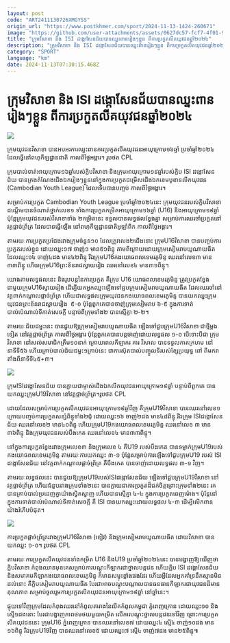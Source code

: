 ```yaml
---
layout: post
code: "ART2411130726XMGYSS"
origin_url: "https://www.postkhmer.com/sport/2024-11-13-1424-260671"
image: "https://github.com/user-attachments/assets/0627dc57-fcf7-4f01-97d8-3bae583efecf"
title: "ក្រុម​វិសាខា និង ISI ដង្កោ​សែនជ័យ​បាន​ឈ្នះ​ពាន​រៀងៗ​ខ្លួន​ ពី​ការ​ប្រកួត​លីគ​យុវជន​ឆ្នាំ​២០២៤"
description: "​​ក្រុម​វិសាខា និង ISI ដង្កោ​សែនជ័យ​បាន​ឈ្នះ​ពាន​រៀងៗ​ខ្លួន​ ពី​ការ​ប្រកួត​លីគ​យុវជន​ឆ្នាំ​២០២៤​"
category: "SPORT"
language: "km"
date: 2024-11-13T07:30:15.468Z
---
```


# ក្រុម​វិសាខា និង ISI ដង្កោ​សែនជ័យ​បាន​ឈ្នះ​ពាន​រៀងៗ​ខ្លួន​ ពី​ការ​ប្រកួត​លីគ​យុវជន​ឆ្នាំ​២០២៤

![](https://github.com/user-attachments/assets/989ca237-5722-4bfd-9d9d-f8e7cfded788)

ក្រុម​យុវជនវិសាខា បានអបអរការ​ឈ្នះ​ពាន​ការ​ប្រកួតលីគ​យុវជន​អាយុក្រោម​១៦​ឆ្នាំ ប្រចាំ​ឆ្នាំ​២០២៤ ដែល​ធ្វើ​នៅពហុកីឡដ្ឋានជាតិ កាលពី​ថ្ងៃអង្គារ។ រូប​ថត CPL

ក្រុម​បាល់​ទាត់​អាយុ​ក្រោម១៦ឆ្នាំ​​របស់​ក្លិប​វិសាខា និង​ក្រុម​អាយុក្រោម​១៩​ឆ្នាំ​របស់​ក្លិប​​ ISI ដង្កោ​សែន​ជ័យ បាន​គ្រងតំណែង​​ជើងឯក​រៀងៗ​ខ្លួននៅ​ក្នុង​ការ​ប្រកួត​​ជម្រើសជើងឯក​ខេមបូឌានលីគយុវជន (Cambodian Youth League) ដែល​ទើប​បានបញ្ចប់ កាលពី​ថ្ងៃអង្គារ។

សម្រាប់​ការ​ប្រកួត Cambodian Youth League ​ប្រចាំ​ឆ្នាំ​២០២៤​នេះ ក្រុម​យុវជន​របស់​ក្លិប​វិសាខា ដណ្តើម​បាន​ចំណាត់​ថ្នាក់​លេខ​១ ទាំង​ការ​ប្រកួត​កម្រិត​​អាយុ​ក្រោម​១៦​ឆ្នាំ (U16) និង​អាយុ​ក្រោម​១៩ឆ្នាំ ប៉ុន្តែ​ក្រុម​យុវជន​​របស់​វិសាខា​ទាំង​ ២កម្រិត​នេះ ទទួល​បាន​លទ្ធផល​ខ្វែង​គ្នា សម្រាប់ការ​ឈរ​ចាំ​ប្រកួត​នៅវគ្គ​ផ្តាច់​ព្រ័ត្រ ដែល​​បាន​ធ្វើ​ឡើង នៅ​ពហុកីឡដ្ឋានជាតិ​អូឡាំពិក កាលពី​ថ្ងៃអង្គារ។

តាម​រយៈ​ការ​ប្រកួត​ប្រជែង​រវាង​ក្រុមចំនួន១០ ដែល​ត្រូវ​លេង២ជើងនោះ ​ក្រុមU16​វិសាខា បាន​បញ្ចប់​ការ​ប្រកួត​របស់​ខ្លួន ដោយ​​ឈ្នះ​១៧ ចាញ់​១ មាន៥១ពិន្ទុ តាម​ពី​ក្រោយ​ដោយ​​ក្រុម​សៀម​រាប​យូណាយធីត ដែល​​ឈ្នះ​១៤ ចាញ់​៤​ដង មាន​៤២​ពិន្ទុ រីឯ​ក្រុម​U16​កង​យោធពល​ខេមរភូមិន្ទ ឈរ​នៅលេខ​៣ មាន​៣៣ពិន្ទុ ហើយ​ក្រុម​U16ព្រះខ័នរាជស្វាយរៀង ឈរ​នៅលេខ​៤ មាន​៣១ពិន្ទុ។

យោង​តាម​លទ្ធផល​នេះ និងរូបបន្ត​នៃ​ការ​ប្រកួត គឺ​ក្រុម ​U16 យោធពល​ខេមរភូមិន្ទ ត្រូវ​​ប្រកួត​ខ្វែង​ជាមួយ​ក្រុម​U16ស្វាយរៀង ដើម្បី​យក​អ្នក​ឈ្នះ​ឡើង​ទៅជួបក្រុម​សៀម​រាបយូណាយធីត ដែល​ឈរ​ចាំ​នៅ​វគ្គ​ពាក់​កណ្តាល​ផ្តាច់​ព្រ័ត្រ ហើយជា​លទ្ធផល​ក្រុម​យុវជន​​កងយោធពល​ខេមរភូមិន្ទ បាន​យក​ឈ្នះ​ក្រុម​យុវជន​ព្រះខ័នរាជស្វាយរៀង  ៥-០ ប៉ុន្តែពួកគេ​បានចាញ់​ក្រុម​សៀម​រាប ៦-៥ ក្នុង​ការទាត់បាល់ប៉េណាល់​ទីកាត់សេចក្តី បន្ទាប់ពី​ក្រុមទាំង​២ បានស្មើ​គ្នា ២-២។

តាម​រយៈ​ជ័យជម្នះ​នេះ បានជួយ​ឱ្យ​ក្រុមសៀម​រាបយូណាយធីត ឡើង​ទៅជួបក្រុម​U16វិសាខា ជា​ថ្មី​ម្តង​ទៀត នៅ​វគ្គ​ផ្តាច់​ព្រ័ត្រ កាលពី​ថ្ងៃអង្គារ ប៉ុន្តែ​ពួកគេ​​បាន​បន្ត​ចាញ់​ដោយ​លទ្ធផល ១-០ បើទោះបីជា ក្រុម​វិសាខា នៅសល់សមាជិក​ត្រឹម​១០នាក់ ក្រោយពេល​កីឡាករ គារ វិសាល បានទទួល​កាត​ក្រហម នៅនាទីទី​៥៦ ហើយ​គ្រាប់បាល់​ជ័យជម្នះ​១​គ្រាប់នេះ ជា​ការស៊ុត​បាល់​បញ្ចូល​ទី​របស់​ខ្សែ​ប្រយុទ្ធ ពៅ ពីមករា តាំងពី​នាទីទី៤៥+៣។

![](https://github.com/user-attachments/assets/24867022-fc72-487e-9bd5-c9884f8f622c)

ក្រុម​ISIដង្កោសែន​ជ័យ បាន​ក្លាយ​ជាម្ចាស់ជើងឯក​លីគ​យុវជន​អាយុ​ក្រោម​១៩​ឆ្នាំ បន្ទាប់ពីពួក​គេ បាន​យក​ឈ្នះ​ក្រុម​U19វិសាខា នៅ​វគ្គ​ផ្តាច់​ព្រ័ត្រ។រូប​ថត CPL

ដោយ​ដែល​សម្រាប់ការ​ប្រកួតលីគ​យុវជនអាយុ​ក្រោម​១៩​ឆ្នាំ​វិញ គឺ​ក្រុម​U19វិសាខា បាន​ឈរ​នៅលេខ​១ ក្រោយ​បញ្ចប់​ការ​ប្រកួត​សន្សំពិន្ទុ​ទាំង​២ជុំ ដោយឈ្នះ​​១៦ ចាញ់​២ដង មាន៤៨ពិន្ទុ រីឯ​​ក្រុម ​ISIដង្កោសែន​ជ័យ ឈរ​នៅលេខ​២ មាន៤០ពិន្ទុ ហើយ​ក្រុម​U19កងយោធពលខេមរភូមិន្ទ ឈរ​នៅលេខ ៣ មាន​៣៦ពិន្ទុ និងក្រុម​យុវជន​របស់បឹងកេត ឈរ​នៅលេខ​៤ មាន​៣៣ពិន្ទុ។

នៅ​ក្នុង​ការ​ប្រកួត​ខ្វែង​រវាង​ក្រុមលេខ​៣ និង​ក្រុមលេខ ​៤ គឺ​U19​ របស់បឹងកេត បាន​ទម្លាក់​ក្រុម​U19របស់​កងយោធពល​ខេមរភូមិន្ទ តាម​រយៈ​ការ​យក​ឈ្នះ ៣-១ ប៉ុន្តែ​សម្រាប់ការ​ឡើង​ទៅជួប​ក្រុម​U19 របស់​ ISI ដង្កោសែនជ័យ នៅ​វគ្គពាក់កណ្តាល​ផ្តាច់​ព្រ័ត្រ គឺ​បឹងកេត បានចាញ់​ដោយ​លទ្ធផល ៣-១ វិញ។

តាម​រយៈ​លទ្ធផល​នេះ បានជួយ​ឱ្យ​ក្រុមU19របស់​ISIដង្កោសែន​ជ័យ ឡើង​ទៅជួប​ក្រុមU19វិសាខា នៅ​វគ្គ​ផ្តាច់​ព្រ័ត្រ ហើយ​ជំនួប​រវាង​ក្រុម​ទាំង​២នេះ បាន​ក្លាយជា​ការ​ប្រកួត​ដ៏​ជក់​ចិត្តព្រោះ​ក្រុមទាំង​២​នេះ រក​បាន​គ្រាប់បាល់​ប្រដេញគ្នាយ៉ាង​ស្វិតស្វាញ ហើយបានស្មើ​គ្នា ៤-៤ ក្នុងការ​ប្រកួតពេញម៉ោង។ ប៉ុន្តែ​នៅក្នុងការ​ទាត់បាល់ប៉េណាល់​ទី​កាត់សេចក្តី គឺ​ ISI បានយក​ឈ្នះ​ដោយ​លទ្ធផល ៤-៣ ដើម្បី​លើ​កពាន​យ៉ាងរំភើប​បំផុត។

![](https://github.com/user-attachments/assets/1bbd64af-0e6b-4893-ab7f-e29d2d9436cc)

ការ​ប្រកួត​ផ្តាច់​ព្រ័ត្រ​រវាង​ក្រុម​U16វិសាខា (ខៀវ) និង​ក្រុមសៀមរាបយូណាយធីត ដោយ​វិសាខា បាន​យក​ឈ្នះ ១-០។ រូប​ថត CPL

តាម​រយៈការ​ប្រកួតលីគយុវជន​ទាំង​កម្រិត U16 និង​U19 ប្រចាំ​ឆ្នាំ​២០២៤​នេះ បាន​បង្ហាញ​ឱ្យ​ឃើញ​ថា ក្លិបវិសាខា កំពុង​ឈានមុខ​គេ​សម្រាប់ការ​បណ្តុះកីឡាករ​ជាថ្នាល​បន្ត​វេន ហើយ​ក្លិប ISI ដង្កោសែន​ជ័យ និងសមាគម​កីឡាកងយោធពល​ខេមរភូមិន្ទុ ក៏មានសម្ទុះ​ខ្លាំង​ផងដែរ ហើយ​អ្វី​ដែលអ្នកគាំ​ទ្រ​នឹក​ស្មាន​មិន​ដល់​នោះ គឺ​ក្លិប​សៀម​រាបយូណាយធីត បែរជា​អាចបណ្តុះបណ្តាល​បាន​ធនធាន​កីឡាករជាយុវជន​ដ៏មានគុណ​ភាព សម្រាប់ចូលរួមការ​ប្រកួត​លីគ​យុវជនអាយុ​ក្រោម​១៩​ឆ្នាំ នៅ​ឆ្នាំ​នេះ។

ផ្ទុយ​ទៅ​វិញ​ក្រុម​ដែល​កំពុង​ឈរ​នៅកំពូល​តារាង​នៃលីគ​កំពូល​កម្ពុជា ភ្នំពេញ​ក្រោន ដោយ​ឈ្នះ​១០ និងស្មើ​១​ដង​នោះ បែរ​ជាបង្ហាញ​ភាព​ថម​ថយ​មួយ​កម្រិត លើការ​បណ្តុះ​ថ្នាល​បន្ត​វេន​ទៅ​វិញ ព្រោះ​ការ​ប្រកួត​លីគ​យុវជន​នេះ ក្រុម​U16 ភ្នំពេញ​ក្រោន បាន​ឈរ​នៅលេខ​៧ ដោយ​ឈ្នះ​៤ ស្មើ​៤ ចាញ់​១០​ដង មាន​១៦ពិន្ទុ រីឯ​ក្រុម​U19​វិញ បាន​ឈរ​នៅលេខ​៥ ដោយ​ឈ្នះ​៧ ស្មើ​៤ ចាញ់​៧ដង មាន​២៥ពិន្ទុ៕